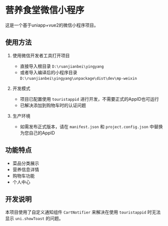 # 营养食堂微信小程序

这是一个基于uniapp+vue2的微信小程序项目。

## 使用方法

1. 使用微信开发者工具打开项目
   - 直接导入根目录 `D:\ruanjianbei\yingyang`
   - 或者导入编译后的小程序目录 `D:\ruanjianbei\yingyang\unpackage\dist\dev\mp-weixin`

2. 开发模式
   - 项目已配置使用 `touristappid` 进行开发，不需要正式的AppID也可运行
   - 已解决添加到购物车时的认证问题

3. 生产环境
   - 如需发布正式版本，请在 `manifest.json` 和 `project.config.json` 中替换为您自己的AppID

## 功能特点

- 菜品分类展示
- 营养信息详情
- 购物车功能
- 个人中心

## 开发说明

本项目使用了自定义通知组件 `CartNotifier` 来解决在使用 `touristappid` 时无法显示 `uni.showToast` 的问题。 